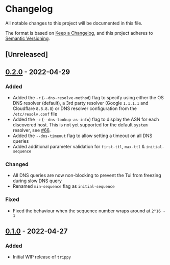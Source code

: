# Changelog

All notable changes to this project will be documented in this file.

The format is based on [Keep a Changelog](https://keepachangelog.com/en/1.0.0/), and this project adheres
to [Semantic Versioning](https://semver.org/spec/v2.0.0.html).

## [Unreleased]

## [0.2.0] - 2022-04-29

### Added

- Added the `-r` (`--dns-resolve-method`) flag to specify using either the OS DNS resolver (default), a 3rd party
  resolver (Google `1.1.1.1` and Cloudflare `8.8.8.8`) or DNS resolver configuration from the `/etc/resolv.conf` file
- Added the `-z` (`--dns-lookup-as-info`) flag to display the ASN for each discovered host. This is not yet supported
  for the default `system` resolver, see [#66](https://github.com/fujiapple852/trippy/issues/66).
- Added the `--dns-timeout` flag to allow setting a timeout on all DNS queries
- Added additional parameter validation for `first-ttl`, `max-ttl` & `initial-sequence`

### Changed

- All DNS queries are now non-blocking to prevent the Tui from freezing during slow DNS query
- Renamed `min-sequence` flag as `initial-sequence`

### Fixed

- Fixed the behaviour when the sequence number wraps around at `2^16 - 1`

## [0.1.0] - 2022-04-27

### Added

- Initial WIP release of `trippy`

[0.2.0]: https://github.com/fujiapple852/trippy/compare/0.1.0...0.2.0

[0.1.0]: https://github.com/fujiapple852/trippy/compare/0.0.0...0.1.0